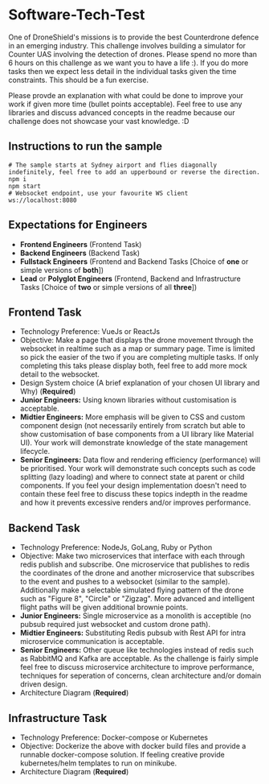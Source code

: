 # Software-Tech-Test

One of DroneShield's missions is to provide the best Counterdrone defence in an emerging industry.
This challenge involves building a simulator for Counter UAS involving the detection of drones.
Please spend no more than 6 hours on this challenge as we want you to have a life :). If you do more tasks
then we expect less detail in the individual tasks given the time constraints. This should be a fun exercise.

Please provde an explanation with what could be done to improve your work if given more time (bullet points acceptable). Feel free to use any libraries and discuss advanced concepts in the readme because our challenge does not showcase your vast knowledge. :D

## Instructions to run the sample
```
# The sample starts at Sydney airport and flies diagonally indefinitely, feel free to add an upperbound or reverse the direction.
npm i
npm start
# Websocket endpoint, use your favourite WS client
ws://localhost:8080
```

## Expectations for Engineers
- <b>Frontend Engineers</b> (Frontend Task)
- <b>Backend Engineers</b>  (Backend Task)
- <b>Fullstack Engineers</b>  (Frontend and Backend Tasks [Choice of <b>one</b> or simple versions of <b>both</b>])
- <b>Lead</b> or <b>Polyglot Engineers</b>  (Frontend, Backend and Infrastructure Tasks [Choice of <b>two</b> or simple versions of all <b>three</b>])

## Frontend Task
- Technology Preference: VueJs or ReactJs
- Objective: Make a page that displays the drone movement through the websocket in realtime such as a map or summary page. Time is limited so pick the easier of the two if you are completing multiple tasks. If only completing this taks please display both, feel free to add more mock detail to the websocket.
- Design System choice (A brief explanation of your chosen UI library and Why) (<b>Required</b>)
- <b>Junior Engineers:</b> Using known libraries without customisation is acceptable.
- <b>Midtier Engineers:</b> More emphasis will be given to CSS and custom component design (not necessarily entirely from scratch but able to show customisation of base components from a UI library like Material UI). Your work will demonstrate knowledge of the state management lifecycle.
- <b>Senior Engineers:</b> Data flow and rendering efficiency (performance) will be prioritised. Your work will demonstrate such concepts such as code splitting (lazy loading) and where to connect state at parent or child components. If you feel your design implementation doesn't need to contain these feel free to discuss these topics indepth in the readme and how it prevents excessive renders and/or improves performance.

## Backend Task
- Technology Preference: NodeJs, GoLang, Ruby or Python
- Objective: Make two microservices that interface with each through redis publish and subscribe. One microservice that publishes to redis the coordinates of the drone and another microservice that subscribes to the event and pushes to a websocket (similar to the sample). Additionally make a selectable simulated flying pattern of the drone such as "Figure 8", "Circle" or "Zigzag". More advanced and intelligent flight paths will be given additional brownie points.
- <b>Junior Engineers:</b> Single microservice as a monolith is acceptible (no pubsub required just websocket and custom drone path).
- <b>Midtier Engineers:</b> Substituting Redis pubsub with Rest API for intra microservice communication is acceptable.
- <b>Senior Engineers:</b> Other queue like technologies instead of redis such as RabbitMQ and Kafka are acceptable. As the challenge is fairly simple feel free to discuss microservice architecture to improve performance, techniques for seperation of concerns, clean architecture and/or domain driven design.
- Architecture Diagram (<b>Required</b>)

## Infrastructure Task
- Technology Preference: Docker-compose or Kubernetes
- Objective: Dockerize the above with docker build files and provide a runnable docker-compose solution. If feeling creative provide kubernetes/helm templates to run on minikube.
- Architecture Diagram (<b>Required</b>)